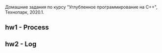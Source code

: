 Домашние задания по курсу "Углубленное программирование на C++", Технопарк, 2020.1.

## hw1 - Process
## hw2 - Log
